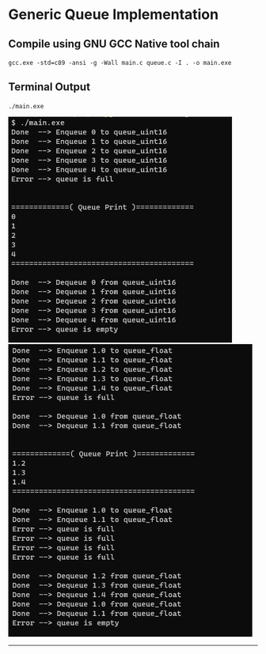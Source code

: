 # **Generic Queue Implementation**
## **Compile using GNU GCC Native tool chain**

```
gcc.exe -std=c89 -ansi -g -Wall main.c queue.c -I . -o main.exe
```

## **Terminal Output**
```
./main.exe
```


<img src="/03_Data_Structures/01_Lesson_01/02_Circular_Queue/img/output1.jpg" >


<img src="/03_Data_Structures/01_Lesson_01/02_Circular_Queue/img/output2.jpg" >

---